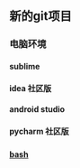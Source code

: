 ## 新的git项目

### 电脑环境
#### sublime
#### idea 社区版
#### android studio
#### pycharm 社区版

###
#### [bash](md/bash.md)